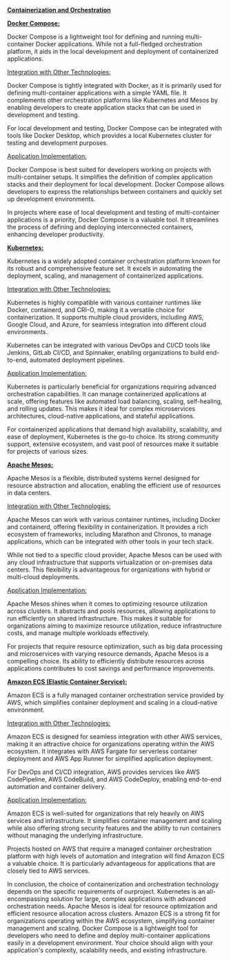 **<u>Containerization and Orchestration</u>**

**<u>Docker Compose:</u>**

Docker Compose is a lightweight tool for defining and running
multi-container Docker applications. While not a full-fledged
orchestration platform, it aids in the local development and deployment
of containerized applications.

<u>Integration with Other Technologies:</u>

Docker Compose is tightly integrated with Docker, as it is primarily
used for defining multi-container applications with a simple YAML file.
It complements other orchestration platforms like Kubernetes and Mesos
by enabling developers to create application stacks that can be used in
development and testing.

For local development and testing, Docker Compose can be integrated with
tools like Docker Desktop, which provides a local Kubernetes cluster for
testing and development purposes.

<u>Application Implementation:</u>

Docker Compose is best suited for developers working on projects with
multi-container setups. It simplifies the definition of complex
application stacks and their deployment for local development. Docker
Compose allows developers to express the relationships between
containers and quickly set up development environments.

In projects where ease of local development and testing of
multi-container applications is a priority, Docker Compose is a valuable
tool. It streamlines the process of defining and deploying
interconnected containers, enhancing developer productivity.

**<u>Kubernetes:</u>**

Kubernetes is a widely adopted container orchestration platform known
for its robust and comprehensive feature set. It excels in automating
the deployment, scaling, and management of containerized applications.

<u>Integration with Other Technologies:</u>

Kubernetes is highly compatible with various container runtimes like
Docker, containerd, and CRI-O, making it a versatile choice for
containerization. It supports multiple cloud providers, including AWS,
Google Cloud, and Azure, for seamless integration into different cloud
environments.

Kubernetes can be integrated with various DevOps and CI/CD tools like
Jenkins, GitLab CI/CD, and Spinnaker, enabling organizations to build
end-to-end, automated deployment pipelines.

<u>Application Implementation:</u>

Kubernetes is particularly beneficial for organizations requiring
advanced orchestration capabilities. It can manage containerized
applications at scale, offering features like automated load balancing,
scaling, self-healing, and rolling updates. This makes it ideal for
complex microservices architectures, cloud-native applications, and
stateful applications.

For containerized applications that demand high availability,
scalability, and ease of deployment, Kubernetes is the go-to choice. Its
strong community support, extensive ecosystem, and vast pool of
resources make it suitable for projects of various sizes.

**<u>Apache Mesos:</u>**

Apache Mesos is a flexible, distributed systems kernel designed for
resource abstraction and allocation, enabling the efficient use of
resources in data centers.

<u>Integration with Other Technologies:</u>

Apache Mesos can work with various container runtimes, including Docker
and containerd, offering flexibility in containerization. It provides a
rich ecosystem of frameworks, including Marathon and Chronos, to manage
applications, which can be integrated with other tools in your tech
stack.

While not tied to a specific cloud provider, Apache Mesos can be used
with any cloud infrastructure that supports virtualization or
on-premises data centers. This flexibility is advantageous for
organizations with hybrid or multi-cloud deployments.

<u>Application Implementation:</u>

Apache Mesos shines when it comes to optimizing resource utilization
across clusters. It abstracts and pools resources, allowing applications
to run efficiently on shared infrastructure. This makes it suitable for
organizations aiming to maximize resource utilization, reduce
infrastructure costs, and manage multiple workloads effectively.

For projects that require resource optimization, such as big data
processing and microservices with varying resource demands, Apache Mesos
is a compelling choice. Its ability to efficiently distribute resources
across applications contributes to cost savings and performance
improvements.

**<u>Amazon ECS (Elastic Container Service):</u>**

Amazon ECS is a fully managed container orchestration service provided
by AWS, which simplifies container deployment and scaling in a
cloud-native environment.

<u>Integration with Other Technologies:</u>

Amazon ECS is designed for seamless integration with other AWS services,
making it an attractive choice for organizations operating within the
AWS ecosystem. It integrates with AWS Fargate for serverless container
deployment and AWS App Runner for simplified application deployment.

For DevOps and CI/CD integration, AWS provides services like AWS
CodePipeline, AWS CodeBuild, and AWS CodeDeploy, enabling end-to-end
automation and container delivery.

<u>Application Implementation:</u>

Amazon ECS is well-suited for organizations that rely heavily on AWS
services and infrastructure. It simplifies container management and
scaling while also offering strong security features and the ability to
run containers without managing the underlying infrastructure.

Projects hosted on AWS that require a managed container orchestration
platform with high levels of automation and integration will find Amazon
ECS a valuable choice. It is particularly advantageous for applications
that are closely tied to AWS services.

In conclusion, the choice of containerization and orchestration
technology depends on the specific requirements of ourproject.
Kubernetes is an all-encompassing solution for large, complex
applications with advanced orchestration needs. Apache Mesos is ideal
for resource optimization and efficient resource allocation across
clusters. Amazon ECS is a strong fit for organizations operating within
the AWS ecosystem, simplifying container management and scaling. Docker
Compose is a lightweight tool for developers who need to define and
deploy multi-container applications easily in a development environment.
Your choice should align with your application's complexity, scalability
needs, and existing infrastructure.
